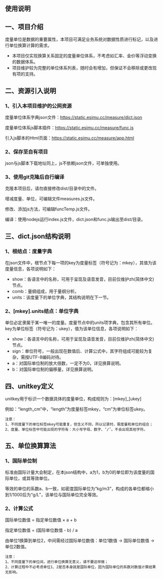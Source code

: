 使用说明
---
## 一、项目介绍

度量单位是数据的重要属性，本项目可满足业务系统对数据性质进行标记，以及进行单位换算计算的需求。

* 本项目仅实现换算关系固定的度量单位体系，不考虑如汇率、金价等浮动变换的数据体系。
* 项目维护较为完整的单位体系列表，随时会有增加，但保证不会移除或更改现有项的支持。

## 二、资源引入说明

### 1、引入本项目维护的公网资源

度量单位体系字典json文件：<https://static.esimu.cc/measure/dict.json>

度量单位体系js脚本插件：<https://static.esimu.cc/measure/func.js>

引入js脚本的Html页面：<https://static.esimu.cc/measure/app.html>

### 2、保存至自有项目

json与js脚本下载地址同上，js不依赖json文件，可单独使用。

### 3、使用git克隆后自行编译

克隆本项目后，请勿直接修改dist/目录中的文件。

增减度量、单位，可编辑文件measures.js文件。

修改、添加js方法，可编辑funcTemp.js文件。

编译：使用nodejs运行index.js文件，dict.json和func.js输出至dist/目录。

## 三、dict.json结构说明
### 1、根结点：度量字典

在json文件中，根节点下每一项的key为度量标签（符号记为：mkey），其值为该度量信息，各项说明如下：

* show：各语言中的名称，可用于呈现及语音发音，目前仅维护zh(简体中文)节点。
* comb：量纲组成，用于量纲分析。
* units：该度量下的单位字典，其结构说明在下一节。

### 2、[mkey].units结点：单位字典

单位必定隶属于某一唯一的度量。度量节点中的units项字典，包含其所有单位。key为单位标签（符号记为：ukey），值为该单位信息，各项说明如下：

* show：各语言中的名称，可用于呈现及语音发音，目前仅维护zh(简体中文)节点。
* sign：单位符号，一般出现在数值后、计算公式中，其字符组成可能较为复杂，需按UTF-8编码对待。
* a：对国际单位制的放大倍数，一定不为0，详见换算说明。
* b：对国际单位制的偏移量，详见换算说明。

## 四、unitkey定义
unitkey用于标识一个数据具体的度量单位，构成规则为：\[mkey]\_\[ukey]

例如：“length_cm”中，“length”为度量标签mkey，“cm”为单位标签ukey。

```
注意：
1、不同度量下的单位标签mkey可能重复，但含义不同，所以记录时，需度量和单位的组合；
2、度量、单位标签中可能出现的字符有：大小写字母、数字、‘/’。不会出现其他字符。

```

## 五、单位换算算法

### 1、国际单位制

标准由国际计量大会制定，在本json结构中，a为1，b为0的单位即为该度量的国际单位，或其等效单位。

等效的单位的系数a、b一致，如密度国际单位为“kg/m3”，构成的各单位都缩小到1/1000后为“g/L”，该单位与国际单位完全等效。

### 2、计算公式

国际单位数值 = 指定单位数值 × a + b

指定单位数值 = (国际单位数值 - b) / a

由单位1换算到单位2，中间需经过国际单位数值：单位1数值 -> 国际单位数值 -> 单位2数值。

```
注意：
1、不同度量下的单位间，进行单位换算无意义，请不要这样做；
2、计算过程中不必考虑单位1、2是否本身就是国际单位，因为国际单位的系数对数值计算结果无影响。

```
